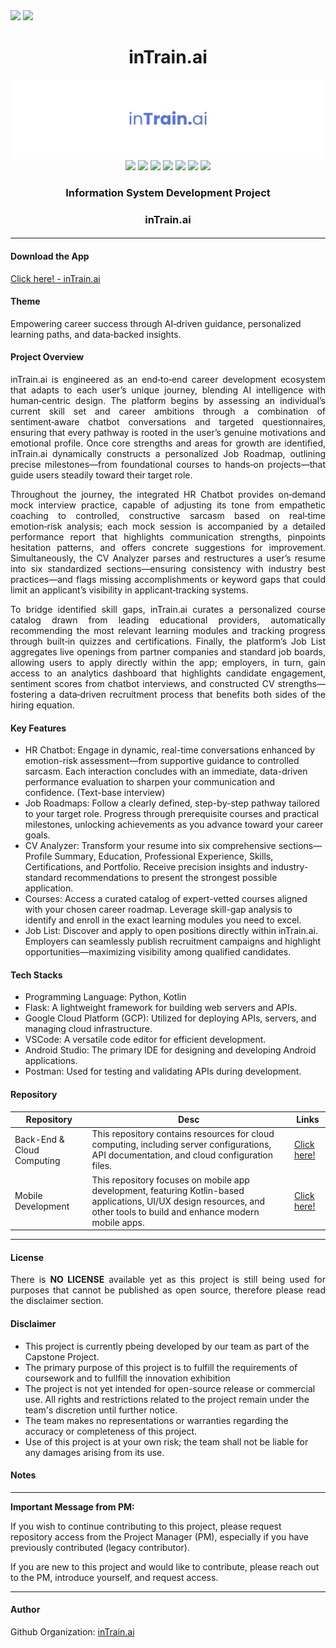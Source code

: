 <div align=justify>
  <img src="https://img.shields.io/badge/inTraini.ai-6471e5?style=for-the-badge"/>
  <img src="https://img.shields.io/badge/markdown-%23000000.svg?style=for-the-badge&logo=markdown&logoColor=white"/>
</div>

<div align=center>
  <h1>inTrain.ai</h1>
  <img src="https://github.com/intrain-ai/.github/blob/main/assets/Banner%20-%20intrain.ai.png"/>
</div>

<div align=center>
    <img src="https://img.shields.io/badge/Python-3670A0?&logo=python&logoColor=ffdd54"/>
    <img src="https://img.shields.io/badge/Flask-%23000.svg?&logo=flask&logoColor=white"/>
    <img src="https://img.shields.io/badge/Docker-%230db7ed.svg?&logo=docker&logoColor=white"/>
    <img src="https://img.shields.io/badge/Google_Cloud-%234285F4.svg?&logo=google-cloud&logoColor=white"/>
    <img src="https://img.shields.io/badge/MySQL-4479A1.svg?&logo=mysql&logoColor=white"/>
    <img src="https://img.shields.io/badge/Kotlin-%237F52FF.svg?&logo=kotlin&logoColor=white"/>
    <img src="https://img.shields.io/badge/Android-3DDC84?&logo=android&logoColor=white"/>
    <h3 align=center>Information System Development Project</h3>
    <h3>inTrain.ai</h3>
    <h4><a href=#></a></h4>
</div>

---

#### Download the App
[Click here! - inTrain.ai]()

#### Theme
Empowering career success through AI‑driven guidance, personalized learning paths, and data‑backed insights.

#### Project Overview
<p align=justify>
inTrain.ai is engineered as an end‑to‑end career development ecosystem that adapts to each user’s unique journey, blending AI intelligence with human‑centric design. The platform begins by assessing an individual’s current skill set and career ambitions through a combination of sentiment‑aware chatbot conversations and targeted questionnaires, ensuring that every pathway is rooted in the user’s genuine motivations and emotional profile. Once core strengths and areas for growth are identified, inTrain.ai dynamically constructs a personalized Job Roadmap, outlining precise milestones—from foundational courses to hands‑on projects—that guide users steadily toward their target role.
</p>

<p align=justify>
Throughout the journey, the integrated HR Chatbot provides on‑demand mock interview practice, capable of adjusting its tone from empathetic coaching to controlled, constructive sarcasm based on real‑time emotion‑risk analysis; each mock session is accompanied by a detailed performance report that highlights communication strengths, pinpoints hesitation patterns, and offers concrete suggestions for improvement. Simultaneously, the CV Analyzer parses and restructures a user’s resume into six standardized sections—ensuring consistency with industry best practices—and flags missing accomplishments or keyword gaps that could limit an applicant’s visibility in applicant‑tracking systems.
</p>

<p align=justify>
To bridge identified skill gaps, inTrain.ai curates a personalized course catalog drawn from leading educational providers, automatically recommending the most relevant learning modules and tracking progress through built‑in quizzes and certifications. Finally, the platform’s Job List aggregates live openings from partner companies and standard job boards, allowing users to apply directly within the app; employers, in turn, gain access to an analytics dashboard that highlights candidate engagement, sentiment scores from chatbot interviews, and constructed CV strengths—fostering a data‑driven recruitment process that benefits both sides of the hiring equation.
</p>

#### Key Features

- HR Chatbot: Engage in dynamic, real-time conversations enhanced by emotion-risk assessment—from supportive guidance to controlled sarcasm. Each interaction concludes with an immediate, data-driven performance evaluation to sharpen your communication and confidence. (Text-base interview)
- Job Roadmaps: Follow a clearly defined, step-by-step pathway tailored to your target role. Progress through prerequisite courses and practical milestones, unlocking achievements as you advance toward your career goals.
- CV Analyzer: Transform your resume into six comprehensive sections—Profile Summary, Education, Professional Experience, Skills, Certifications, and Portfolio. Receive precision insights and industry-standard recommendations to present the strongest possible application.
- Courses: Access a curated catalog of expert-vetted courses aligned with your chosen career roadmap. Leverage skill-gap analysis to identify and enroll in the exact learning modules you need to excel.
- Job List: Discover and apply to open positions directly within inTrain.ai. Employers can seamlessly publish recruitment campaigns and highlight opportunities—maximizing visibility among qualified candidates.

#### Tech Stacks

- Programming Language: Python, Kotlin
- Flask: A lightweight framework for building web servers and APIs.
- Google Cloud Platform (GCP): Utilized for deploying APIs, servers, and managing cloud infrastructure.
- VSCode: A versatile code editor for efficient development.
- Android Studio: The primary IDE for designing and developing Android applications.
- Postman: Used for testing and validating APIs during development.

#### Repository

<div align=center>
  
| Repository | Desc | Links |
|---|---|---|
| Back-End & Cloud Computing | This repository contains resources for cloud computing, including server configurations, API documentation, and cloud configuration files. | [Click here!](https://github.com/intrain-ai/backend-intrain) |
| Mobile Development | This repository focuses on mobile app development, featuring Kotlin-based applications, UI/UX design resources, and other tools to build and enhance modern mobile apps. | [Click here!](https://github.com/intrain-ai/mobile-intrain) |
  
</div>

---

#### License

<p align=justify>
There is <b>NO LICENSE</b> available yet as this project is still being used for purposes that cannot be published as open source, therefore please read the disclaimer section.
</p>

#### Disclaimer

- This project is currently pbeing developed by our team as part of the Capstone Project.
- The primary purpose of this project is to fulfill the requirements of coursework and to fullfill the innovation exhibition
- The project is not yet intended for open-source release or commercial use. All rights and restrictions related to the project remain under the team's discretion until further notice.
- The team makes no representations or warranties regarding the accuracy or completeness of this project.
- Use of this project is at your own risk; the team shall not be liable for any damages arising from its use.

#### Notes

<p align=justify>

</p>

---

**Important Message from PM:**

If you wish to continue contributing to this project, please request repository access from the Project Manager (PM), especially if you have previously contributed (legacy contributor). 

If you are new to this project and would like to contribute, please reach out to the PM, introduce yourself, and request access.

---

#### Author

Github Organization: [inTrain.ai](https://github.com/intrain-ai)
